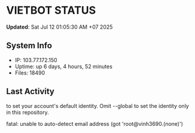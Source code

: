 # VIETBOT STATUS
**Updated**: Sat Jul 12 01:05:30 AM +07 2025

## System Info
- IP: 103.77.172.150
- Uptime: up 6 days, 4 hours, 52 minutes
- Files: 18490

## Last Activity

to set your account's default identity.
Omit --global to set the identity only in this repository.

fatal: unable to auto-detect email address (got 'root@vinh3690.(none)')
